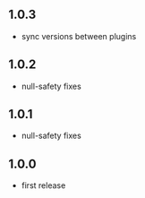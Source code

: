 ## 1.0.3

  * sync versions between plugins

## 1.0.2

  * null-safety fixes

## 1.0.1

  * null-safety fixes

## 1.0.0

  * first release
